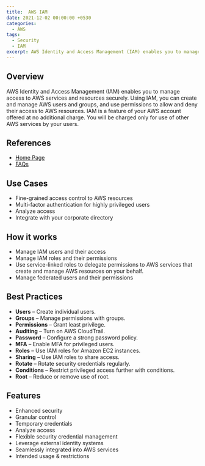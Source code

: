 ```yaml
---
title:  AWS IAM
date: 2021-12-02 00:00:00 +0530
categories: 
  - AWS
tags: 
  - Security
  - IAM
excerpt: AWS Identity and Access Management (IAM) enables you to manage access to AWS services and resources securely.
---
```



## Overview
AWS Identity and Access Management (IAM) enables you to manage access to AWS services and resources securely. Using IAM, you can create and manage AWS users and groups, and use permissions to allow and deny their access to AWS resources.
IAM is a feature of your AWS account offered at no additional charge. You will be charged only for use of other AWS services by your users.

## References
- [Home Page](https://aws.amazon.com/iam/)
- [FAQs](https://aws.amazon.com/iam/faqs)

## Use Cases
- Fine-grained access control to AWS resources
- Multi-factor authentication for highly privileged users
- Analyze access
- Integrate with your corporate directory

## How it works
- Manage IAM users and their access 
- Manage IAM roles and their permissions 
- Use service-linked roles to delegate permissions to AWS services that create and manage AWS resources on your behalf.
- Manage federated users and their permissions 

## Best Practices
- **Users** – Create individual users.
- **Groups** – Manage permissions with groups.
- **Permissions** – Grant least privilege.
- **Auditing** – Turn on AWS CloudTrail.
- **Password** – Configure a strong password policy.
- **MFA** – Enable MFA for privileged users.
- **Roles** – Use IAM roles for Amazon EC2 instances.
- **Sharing** – Use IAM roles to share access.
- **Rotate** – Rotate security credentials regularly.
- **Conditions** – Restrict privileged access further with conditions.
- **Root** – Reduce or remove use of root.

## Features
- Enhanced security
- Granular control
- Temporary credentials
- Analyze access
- Flexible security credential management
- Leverage external identity systems
- Seamlessly integrated into AWS services
- Intended usage & restrictions

